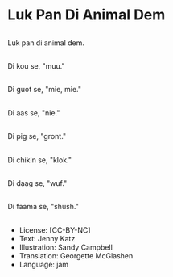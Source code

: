 # Luk Pan Di Animal Dem

##
Luk pan di animal dem.

##
Di kou se, "muu."

##
Di guot se, "mie, mie."

##
Di aas se, "nie."

##
Di pig se, "gront."

##
Di chikin se, "klok."

##
Di daag se, "wuf."

##
Di faama se, "shush."

##
* License: [CC-BY-NC]
* Text: Jenny Katz
* Illustration: Sandy Campbell
* Translation: Georgette McGlashen
* Language: jam
